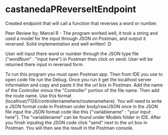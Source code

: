 # castanedaPReverseItEndpoint

Created endpoint that will call a function that reverses a word or number.

Peer Review by; Marcel R - The program worked well, it took a string and used a model for the input through JSON on Postman, and output it reversed. Solid implementation and well written! :D

User will input there word or number through the JSON type file ("wordNum" : "input here") in Postman then click on send. User will be returned there input in reversed form.

To run this program you must open Postman app. Then from IDE you use to open code file run the Debug. Once you run it get the localhost server information and copy and paste it the the url box in Postman. Add the name of the Controller minus the "Controller" portion of the file name. Then add the route name. Use this format (localhost/7126/controllernamehere/routenamehere). You will need to write a JSON format code in Postman under body/raw/JSON once in the JSON file input the JSON format code like this {"variablename" : "your input here"}. The "variablename" can be found under Models folder in IDE. After you finish inputing the JSON code click "send" next to the url box in Postman. You will then see the result in the Postman console.

